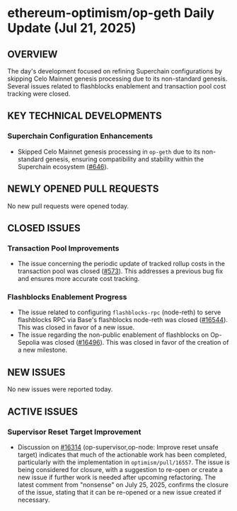 # ethereum-optimism/op-geth Daily Update (Jul 21, 2025)
## OVERVIEW 
The day's development focused on refining Superchain configurations by skipping Celo Mainnet genesis processing due to its non-standard genesis. Several issues related to flashblocks enablement and transaction pool cost tracking were closed.

## KEY TECHNICAL DEVELOPMENTS

### Superchain Configuration Enhancements
*   Skipped Celo Mainnet genesis processing in `op-geth` due to its non-standard genesis, ensuring compatibility and stability within the Superchain ecosystem ([#646](https://github.com/ethereum-optimism/op-geth/pull/646)).

## NEWLY OPENED PULL REQUESTS
No new pull requests were opened today.

## CLOSED ISSUES

### Transaction Pool Improvements
*   The issue concerning the periodic update of tracked rollup costs in the transaction pool was closed ([#573](https://github.com/ethereum-optimism/op-geth/issues/573)). This addresses a previous bug fix and ensures more accurate cost tracking.

### Flashblocks Enablement Progress
*   The issue related to configuring `flashblocks-rpc` (node-reth) to serve flashblocks RPC via Base's flashblocks node-reth was closed ([#16544](https://github.com/ethereum-optimism/op-geth/issues/16544)). This was closed in favor of a new issue.
*   The issue regarding the non-public enablement of flashblocks on Op-Sepolia was closed ([#16496](https://github.com/ethereum-optimism/op-geth/issues/16496)). This was closed in favor of the creation of a new milestone.

## NEW ISSUES
No new issues were reported today.

## ACTIVE ISSUES

### Supervisor Reset Target Improvement
*   Discussion on [#16314](https://github.com/ethereum-optimism/op-geth/issues/16314) (op-supervisor,op-node: Improve reset unsafe target) indicates that much of the actionable work has been completed, particularly with the implementation in `optimism/pull/16557`. The issue is being considered for closure, with a suggestion to re-open or create a new issue if further work is needed after upcoming refactoring. The latest comment from "nonsense" on July 25, 2025, confirms the closure of the issue, stating that it can be re-opened or a new issue created if necessary.